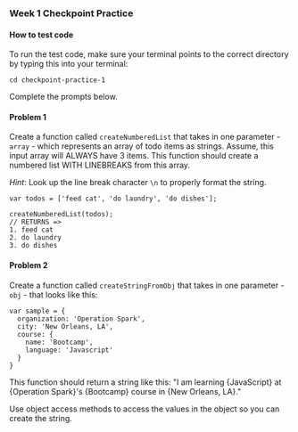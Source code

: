 ### Week 1 Checkpoint Practice

#### How to test code

To run the test code, make sure your terminal points to the correct directory by typing this into your terminal:

```
cd checkpoint-practice-1
```


Complete the prompts below.

#### Problem 1
Create a function called `createNumberedList` that takes in one parameter - `array` - which represents an array of todo items as strings. Assume, this input array will ALWAYS have 3 items. This function should create a numbered list WITH LINEBREAKS from this array.

*Hint*: Look up the line break character `\n` to properly format the string.

```
var todos = ['feed cat', 'do laundry', 'do dishes'];

createNumberedList(todos);
// RETURNS =>
1. feed cat
2. do laundry
3. do dishes
```
#### Problem 2

Create a function called `createStringFromObj` that takes in one parameter - `obj` - that looks like this:

```
var sample = {
  organization: 'Operation Spark',
  city: 'New Orleans, LA',
  course: {
    name: 'Bootcamp',
    language: 'Javascript'
  }
}
```
This function should return a string like this:
"I am learning {JavaScript} at {Operation Spark}'s {Bootcamp} course in {New Orleans, LA}."

Use object access methods to access the values in the object so you can create the string.
